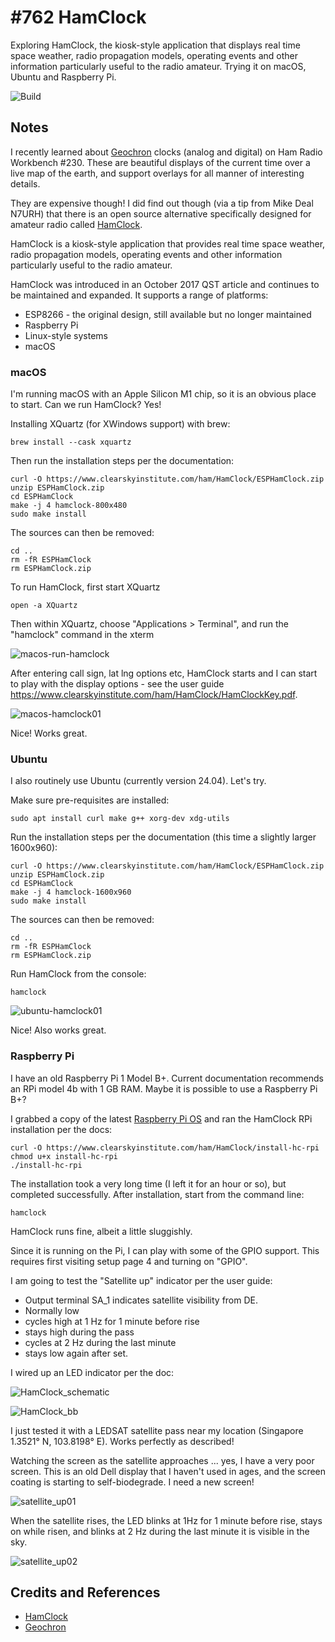# #762 HamClock

Exploring HamClock, the kiosk-style application that displays real time space weather, radio propagation models, operating events and other information particularly useful to the radio amateur. Trying it on macOS, Ubuntu and Raspberry Pi.

![Build](./assets/HamClock_build.jpg?raw=true)

## Notes

I recently learned about [Geochron](https://www.geochron.com/) clocks (analog and digital) on Ham Radio Workbench #230. These are beautiful displays of the current time over a live map of the earth, and support overlays for all manner of interesting details.

They are expensive though! I did find out though (via a tip from Mike Deal N7URH) that there is an open source alternative specifically designed for amateur radio called [HamClock](https://www.clearskyinstitute.com/ham/HamClock/).

HamClock is a kiosk-style application that provides real time space weather, radio propagation models, operating events and other information particularly useful to the radio amateur.

HamClock was introduced in an October 2017 QST article and continues to be maintained and expanded. It supports a range of platforms:

* ESP8266 - the original design, still available but no longer maintained
* Raspberry Pi
* Linux-style systems
* macOS

### macOS

I'm running macOS with an Apple Silicon M1 chip, so it is an obvious place to start. Can we run HamClock? Yes!

Installing XQuartz (for XWindows support) with brew:

    brew install --cask xquartz

Then run the installation steps per the documentation:

    curl -O https://www.clearskyinstitute.com/ham/HamClock/ESPHamClock.zip
    unzip ESPHamClock.zip
    cd ESPHamClock
    make -j 4 hamclock-800x480
    sudo make install

The sources can then be removed:

    cd ..
    rm -fR ESPHamClock
    rm ESPHamClock.zip

To run HamClock, first start XQuartz

    open -a XQuartz

Then within XQuartz, choose "Applications > Terminal", and run the "hamclock" command in the xterm

![macos-run-hamclock](./assets/macos-run-hamclock.png)

After entering call sign, lat lng options etc, HamClock starts and I can start to play with the display options -
see the user guide <https://www.clearskyinstitute.com/ham/HamClock/HamClockKey.pdf>.

![macos-hamclock01](./assets/macos-hamclock01.png)

Nice! Works great.

### Ubuntu

I also routinely use Ubuntu (currently version 24.04). Let's try.

Make sure pre-requisites are installed:

    sudo apt install curl make g++ xorg-dev xdg-utils

Run the installation steps per the documentation (this time a slightly larger 1600x960):

    curl -O https://www.clearskyinstitute.com/ham/HamClock/ESPHamClock.zip
    unzip ESPHamClock.zip
    cd ESPHamClock
    make -j 4 hamclock-1600x960
    sudo make install

The sources can then be removed:

    cd ..
    rm -fR ESPHamClock
    rm ESPHamClock.zip

Run HamClock from the console:

    hamclock

![ubuntu-hamclock01](./assets/ubuntu-hamclock01.jpg)

Nice! Also works great.

### Raspberry Pi

I have an old Raspberry Pi 1 Model B+.
Current documentation recommends an RPi model 4b with 1 GB RAM.
Maybe it is possible to use a Raspberry Pi B+?

I grabbed a copy of the latest [Raspberry Pi OS](https://www.raspberrypi.com/documentation/computers/os.html) and ran the HamClock RPi installation per the docs:

    curl -O https://www.clearskyinstitute.com/ham/HamClock/install-hc-rpi
    chmod u+x install-hc-rpi
    ./install-hc-rpi

The installation took a very long time (I left it for an hour or so), but completed successfully. After installation, start from the command line:

    hamclock

HamClock runs fine, albeit a little sluggishly.

Since it is running on the Pi, I can play with some of the GPIO support.
This requires first visiting setup page 4 and turning on "GPIO".

I am going to test the "Satellite up" indicator per the user guide:

* Output terminal SA_1 indicates satellite visibility from DE.
* Normally low
* cycles high at 1 Hz for 1 minute before rise
* stays high during the pass
* cycles at 2 Hz during the last minute
* stays low again after set.

I wired up an LED indicator per the doc:

![HamClock_schematic](./assets/HamClock_schematic.jpg)

![HamClock_bb](./assets/HamClock_bb.jpg)

I just tested it with a LEDSAT satellite pass near my location (Singapore 1.3521° N, 103.8198° E). Works perfectly as described!

Watching the screen as the satellite approaches ... yes, I have a very poor screen.
This is an old Dell display that I haven't used in ages, and the screen coating is starting to self-biodegrade. I need a new screen!

![satellite_up01](./assets/satellite_up01.jpg)

When the satellite rises, the LED blinks at 1Hz for 1 minute before rise, stays on while risen, and blinks at 2 Hz during the last minute it is visible in the sky.

![satellite_up02](./assets/satellite_up02.jpg)

## Credits and References

* [HamClock](https://www.clearskyinstitute.com/ham/HamClock/)
* [Geochron](https://www.geochron.com/)
